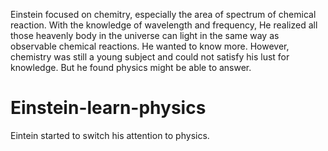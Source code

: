 Einstein focused on chemitry, especially the area of spectrum of chemical reaction. With the knowledge of wavelength and frequency, He realized all those heavenly body in the universe can light in the same way as observable chemical reactions. He wanted to know more. However, chemistry was still a young subject and could not satisfy his lust for knowledge. But he found physics might be able to answer. 

# Einstein-learn-physics
Eintein started to switch his attention to physics. 